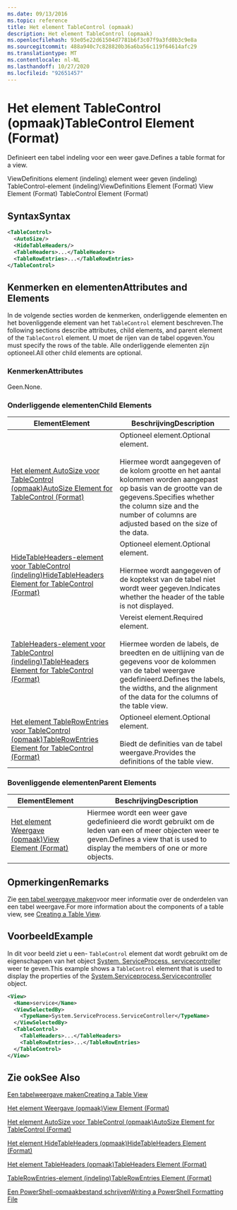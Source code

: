 ```yaml
---
ms.date: 09/13/2016
ms.topic: reference
title: Het element TableControl (opmaak)
description: Het element TableControl (opmaak)
ms.openlocfilehash: 93e05e22d61504d7781b6f3c07f9a3fd0b3c9e8a
ms.sourcegitcommit: 488a940c7c828820b36a6ba56c119f64614afc29
ms.translationtype: MT
ms.contentlocale: nl-NL
ms.lasthandoff: 10/27/2020
ms.locfileid: "92651457"
---
```

# <a name="tablecontrol-element-format"></a><span data-ttu-id="c1e21-103">Het element TableControl (opmaak)</span><span class="sxs-lookup"><span data-stu-id="c1e21-103">TableControl Element (Format)</span></span>

<span data-ttu-id="c1e21-104">Definieert een tabel indeling voor een weer gave.</span><span class="sxs-lookup"><span data-stu-id="c1e21-104">Defines a table format for a view.</span></span>

<span data-ttu-id="c1e21-105">ViewDefinitions element (indeling) element weer geven (indeling) TableControl-element (indeling)</span><span class="sxs-lookup"><span data-stu-id="c1e21-105">ViewDefinitions Element (Format) View Element (Format) TableControl Element (Format)</span></span>

## <a name="syntax"></a><span data-ttu-id="c1e21-106">Syntax</span><span class="sxs-lookup"><span data-stu-id="c1e21-106">Syntax</span></span>

```xml
<TableControl>
  <AutoSize/>
  <HideTableHeaders/>
  <TableHeaders>...</TableHeaders>
  <TableRowEntries>...</TableRowEntries>
</TableControl>

```

## <a name="attributes-and-elements"></a><span data-ttu-id="c1e21-107">Kenmerken en elementen</span><span class="sxs-lookup"><span data-stu-id="c1e21-107">Attributes and Elements</span></span>

<span data-ttu-id="c1e21-108">In de volgende secties worden de kenmerken, onderliggende elementen en het bovenliggende element van het `TableControl` element beschreven.</span><span class="sxs-lookup"><span data-stu-id="c1e21-108">The following sections describe attributes, child elements, and parent element of the `TableControl` element.</span></span> <span data-ttu-id="c1e21-109">U moet de rijen van de tabel opgeven.</span><span class="sxs-lookup"><span data-stu-id="c1e21-109">You must specify the rows of the table.</span></span> <span data-ttu-id="c1e21-110">Alle onderliggende elementen zijn optioneel.</span><span class="sxs-lookup"><span data-stu-id="c1e21-110">All other child elements are optional.</span></span>

### <a name="attributes"></a><span data-ttu-id="c1e21-111">Kenmerken</span><span class="sxs-lookup"><span data-stu-id="c1e21-111">Attributes</span></span>

<span data-ttu-id="c1e21-112">Geen.</span><span class="sxs-lookup"><span data-stu-id="c1e21-112">None.</span></span>

### <a name="child-elements"></a><span data-ttu-id="c1e21-113">Onderliggende elementen</span><span class="sxs-lookup"><span data-stu-id="c1e21-113">Child Elements</span></span>

|<span data-ttu-id="c1e21-114">Element</span><span class="sxs-lookup"><span data-stu-id="c1e21-114">Element</span></span>|<span data-ttu-id="c1e21-115">Beschrijving</span><span class="sxs-lookup"><span data-stu-id="c1e21-115">Description</span></span>|
|-------------|-----------------|
|[<span data-ttu-id="c1e21-116">Het element AutoSize voor TableControl (opmaak)</span><span class="sxs-lookup"><span data-stu-id="c1e21-116">AutoSize Element for TableControl (Format)</span></span>](./autosize-element-for-tablecontrol-format.md)|<span data-ttu-id="c1e21-117">Optioneel element.</span><span class="sxs-lookup"><span data-stu-id="c1e21-117">Optional element.</span></span><br /><br /> <span data-ttu-id="c1e21-118">Hiermee wordt aangegeven of de kolom grootte en het aantal kolommen worden aangepast op basis van de grootte van de gegevens.</span><span class="sxs-lookup"><span data-stu-id="c1e21-118">Specifies whether the column size and the number of columns are adjusted based on the size of the data.</span></span>|
|[<span data-ttu-id="c1e21-119">HideTableHeaders-element voor TableControl (indeling)</span><span class="sxs-lookup"><span data-stu-id="c1e21-119">HideTableHeaders Element for TableControl (Format)</span></span>](./hidetableheaders-element-format.md)|<span data-ttu-id="c1e21-120">Optioneel element.</span><span class="sxs-lookup"><span data-stu-id="c1e21-120">Optional element.</span></span><br /><br /> <span data-ttu-id="c1e21-121">Hiermee wordt aangegeven of de koptekst van de tabel niet wordt weer gegeven.</span><span class="sxs-lookup"><span data-stu-id="c1e21-121">Indicates whether the header of the table is not displayed.</span></span>|
|[<span data-ttu-id="c1e21-122">TableHeaders-element voor TableControl (indeling)</span><span class="sxs-lookup"><span data-stu-id="c1e21-122">TableHeaders Element for TableControl (Format)</span></span>](./tableheaders-element-format.md)|<span data-ttu-id="c1e21-123">Vereist element.</span><span class="sxs-lookup"><span data-stu-id="c1e21-123">Required element.</span></span><br /><br /> <span data-ttu-id="c1e21-124">Hiermee worden de labels, de breedten en de uitlijning van de gegevens voor de kolommen van de tabel weergave gedefinieerd.</span><span class="sxs-lookup"><span data-stu-id="c1e21-124">Defines the labels, the widths, and the alignment of the data for the columns of the table view.</span></span>|
|[<span data-ttu-id="c1e21-125">Het element TableRowEntries voor TableControl (opmaak)</span><span class="sxs-lookup"><span data-stu-id="c1e21-125">TableRowEntries Element for TableControl (Format)</span></span>](./tablerowentries-element-for-tablecontrol-format.md)|<span data-ttu-id="c1e21-126">Optioneel element.</span><span class="sxs-lookup"><span data-stu-id="c1e21-126">Optional element.</span></span><br /><br /> <span data-ttu-id="c1e21-127">Biedt de definities van de tabel weergave.</span><span class="sxs-lookup"><span data-stu-id="c1e21-127">Provides the definitions of the table view.</span></span>|

### <a name="parent-elements"></a><span data-ttu-id="c1e21-128">Bovenliggende elementen</span><span class="sxs-lookup"><span data-stu-id="c1e21-128">Parent Elements</span></span>

|<span data-ttu-id="c1e21-129">Element</span><span class="sxs-lookup"><span data-stu-id="c1e21-129">Element</span></span>|<span data-ttu-id="c1e21-130">Beschrijving</span><span class="sxs-lookup"><span data-stu-id="c1e21-130">Description</span></span>|
|-------------|-----------------|
|[<span data-ttu-id="c1e21-131">Het element Weergave (opmaak)</span><span class="sxs-lookup"><span data-stu-id="c1e21-131">View Element (Format)</span></span>](./view-element-format.md)|<span data-ttu-id="c1e21-132">Hiermee wordt een weer gave gedefinieerd die wordt gebruikt om de leden van een of meer objecten weer te geven.</span><span class="sxs-lookup"><span data-stu-id="c1e21-132">Defines a view that is used to display the members of one or more objects.</span></span>|

## <a name="remarks"></a><span data-ttu-id="c1e21-133">Opmerkingen</span><span class="sxs-lookup"><span data-stu-id="c1e21-133">Remarks</span></span>

<span data-ttu-id="c1e21-134">Zie [een tabel weergave maken](./creating-a-table-view.md)voor meer informatie over de onderdelen van een tabel weergave.</span><span class="sxs-lookup"><span data-stu-id="c1e21-134">For more information about the components of a table view, see [Creating a Table View](./creating-a-table-view.md).</span></span>

## <a name="example"></a><span data-ttu-id="c1e21-135">Voorbeeld</span><span class="sxs-lookup"><span data-stu-id="c1e21-135">Example</span></span>

<span data-ttu-id="c1e21-136">In dit voor beeld ziet u een- `TableControl` element dat wordt gebruikt om de eigenschappen van het object [System. ServiceProcess. servicecontroller](/dotnet/api/System.ServiceProcess.ServiceController) weer te geven.</span><span class="sxs-lookup"><span data-stu-id="c1e21-136">This example shows a `TableControl` element that is used to display the properties of the [System.Serviceprocess.Servicecontroller](/dotnet/api/System.ServiceProcess.ServiceController) object.</span></span>

```xml
<View>
  <Name>service</Name>
  <ViewSelectedBy>
    <TypeName>System.ServiceProcess.ServiceController</TypeName>
  </ViewSelectedBy>
  <TableControl>
    <TableHeaders>...</TableHeaders>
    <TableRowEntries>...</TableRowEntries>
  </TableControl>
</View>

```

## <a name="see-also"></a><span data-ttu-id="c1e21-137">Zie ook</span><span class="sxs-lookup"><span data-stu-id="c1e21-137">See Also</span></span>

[<span data-ttu-id="c1e21-138">Een tabelweergave maken</span><span class="sxs-lookup"><span data-stu-id="c1e21-138">Creating a Table View</span></span>](./creating-a-table-view.md)

[<span data-ttu-id="c1e21-139">Het element Weergave (opmaak)</span><span class="sxs-lookup"><span data-stu-id="c1e21-139">View Element (Format)</span></span>](./view-element-format.md)

[<span data-ttu-id="c1e21-140">Het element AutoSize voor TableControl (opmaak)</span><span class="sxs-lookup"><span data-stu-id="c1e21-140">AutoSize Element for TableControl (Format)</span></span>](./autosize-element-for-tablecontrol-format.md)

[<span data-ttu-id="c1e21-141">Het element HideTableHeaders (opmaak)</span><span class="sxs-lookup"><span data-stu-id="c1e21-141">HideTableHeaders Element (Format)</span></span>](./hidetableheaders-element-format.md)

[<span data-ttu-id="c1e21-142">Het element TableHeaders (opmaak)</span><span class="sxs-lookup"><span data-stu-id="c1e21-142">TableHeaders Element (Format)</span></span>](./tableheaders-element-format.md)

[<span data-ttu-id="c1e21-143">TableRowEntries-element (indeling)</span><span class="sxs-lookup"><span data-stu-id="c1e21-143">TableRowEntries Element (Format)</span></span>](./tablerowentries-element-for-tablecontrol-format.md)

[<span data-ttu-id="c1e21-144">Een PowerShell-opmaakbestand schrijven</span><span class="sxs-lookup"><span data-stu-id="c1e21-144">Writing a PowerShell Formatting File</span></span>](./writing-a-powershell-formatting-file.md)
